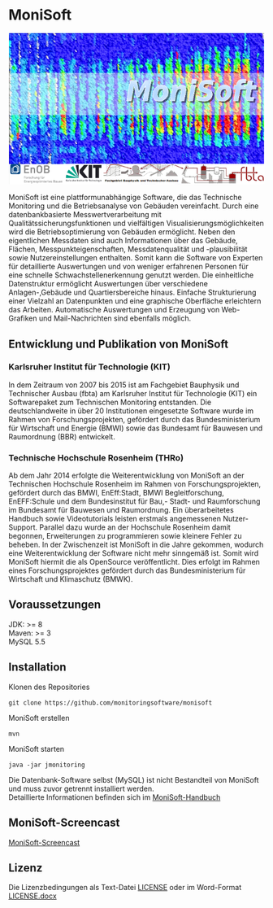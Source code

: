 # MoniSoft

![Monisoft Logo](src/monisoftsplash.png)

MoniSoft ist eine plattformunabhängige Software, die das Technische Monitoring und die Betriebsanalyse von Gebäuden vereinfacht. Durch eine datenbankbasierte Messwertverarbeitung mit Qualitätssicherungsfunktionen und vielfältigen Visualisierungsmöglichkeiten wird die Betriebsoptimierung von Gebäuden ermöglicht. Neben den eigentlichen Messdaten sind auch Informationen über das Gebäude, Flächen, Messpunkteigenschaften, Messdatenqualität und -plausibilität sowie Nutzereinstellungen enthalten. Somit kann die Software von Experten für detaillierte Auswertungen und von weniger erfahrenen Personen für eine schnelle Schwachstellenerkennung genutzt werden. Die einheitliche Datenstruktur ermöglicht Auswertungen über verschiedene Anlagen-,Gebäude und Quartiersbereiche hinaus. Einfache Strukturierung einer Vielzahl an Datenpunkten und eine graphische Oberfläche erleichtern das Arbeiten. Automatische Auswertungen und Erzeugung von Web-Grafiken und Mail-Nachrichten sind ebenfalls möglich.

## Entwicklung und Publikation von MoniSoft

### Karlsruher Institut für Technologie (KIT)

In dem Zeitraum von 2007 bis 2015 ist am Fachgebiet Bauphysik und Technischer Ausbau (fbta) am Karlsruher Institut für Technologie (KIT) ein Softwarepaket zum Technischen Monitoring entstanden. Die deutschlandweite in über 20 Institutionen eingesetzte Software wurde im Rahmen von Forschungsprojekten, gefördert durch das Bundesministerium für Wirtschaft und Energie (BMWI) sowie das Bundesamt für Bauwesen und Raumordnung (BBR) entwickelt. 

### Technische Hochschule Rosenheim (THRo)

Ab dem Jahr 2014 erfolgte die Weiterentwicklung von MoniSoft an der Technischen Hochschule Rosenheim im Rahmen von Forschungsprojekten, gefördert durch das BMWI, EnEff:Stadt, BMWI Begleitforschung, EnEFF:Schule und dem Bundesinstitut für Bau,- Stadt- und Raumforschung im Bundesamt für Bauwesen und Raumordnung. Ein überarbeitetes Handbuch sowie Videotutorials leisten erstmals angemessenen Nutzer-Support. Parallel dazu wurde an der Hochschule Rosenheim damit begonnen, Erweiterungen zu programmieren sowie kleinere Fehler zu beheben. In der Zwischenzeit ist MoniSoft in die Jahre gekommen, wodurch eine Weiterentwicklung der Software nicht mehr sinngemäß ist. Somit wird MoniSoft hiermit die als OpenSource veröffentlicht. Dies erfolgt im Rahmen eines Forschungsprojektes gefördert durch das Bundesministerium für Wirtschaft und Klimaschutz (BMWK).


## Voraussetzungen

JDK: >= 8  
Maven: >= 3  
MySQL 5.5  

## Installation

Klonen des Repositories

```
git clone https://github.com/monitoringsoftware/monisoft
```

MoniSoft erstellen

```
mvn
```
MoniSoft starten

```
java -jar jmonitoring
```

Die Datenbank-Software selbst (MySQL) ist nicht Bestandteil von MoniSoft und muss zuvor getrennt installiert werden.  
Detaillierte Informationen befinden sich im [MoniSoft-Handbuch](copy_to_dist/MoniSoft-Handbuch.pdf)

## MoniSoft-Screencast

[MoniSoft-Screencast](https://www.youtube.com/watch?v=cZKX0Ee6OT8&list=PLT8o9t6885fcF5veJgQtQx6PQlvpiV0YX&index=1)

## Lizenz

Die Lizenzbedingungen als Text-Datei [LICENSE](LICENSE) 
oder im Word-Format [LICENSE.docx](LICENSE.docx) 

